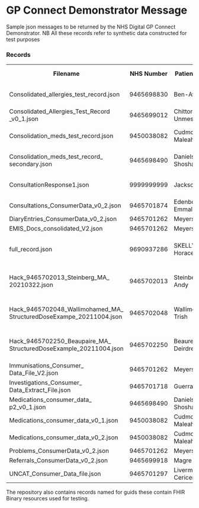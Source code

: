 # GP Connect Demonstrator Message
Sample json messages to be returned by the NHS Digital GP Connect Demonstrator. 
NB All these records refer to synthetic data constructed for test purposes

### Records
<table>
<tr><th width="5%">Filename</th><th>NHS Number</th><th>Patient Name</th><th>Description</th><th>Deployed?</th><th>Demonstrator Patient #</th><th>Demonstrator NHS #</th><th>Demonstrator Patient Name</th></tr>
<tr><td width="5%">Consolidated_allergies_test_record.json</td><td>9465698830</td><td>Ben-Avi Nusa</td><td>Rich Data Demonstrator Patient</td><td>Y</td><td>24</td><td>9690937332</td><td>Beyer</td></tr>
<tr><td>Consolidated_Allergies_Test_Record<br/>_v0_1.json</td><td>9465699012</td><td>Chittor Unmesh</td><td>?</td><td>N</td><td></td><td></td><td></td></tr>
<tr><td>Consolidation_meds_test_record.json</td><td>9450038082</td><td>Cudmore Maleah</td><td>Rich Data Demonstrator Patient</td><td>Y</td><td>22</td><td>9690937316</td><td>Pye</td></tr>
<tr><td>Consolidation_meds_test_record_<br/>secondary.json</td><td>9465698490</td><td>Daniels Shoshana</td><td>Rich Data Demonstrator Patient</td><td>Y</td><td>23</td><td>9690937324</td><td>Oakes</td></tr>
<tr><td>ConsultationResponse1.json</td><td>9999999999</td><td>Jackson Jane</td><td>Patient 2 Consultations and Problems</td><td>Y</td><td>2</td><td>9690937286</td><td>Skelly</td></tr>
<tr><td>Consultations_ConsumerData_v0_2.json</td><td>9465701874</td><td>Edenborough Emmaline</td><td>?</td><td>N</td><td></td><td></td><td></td><td></td></tr>
<tr><td>DiaryEntries_ConsumerData_v0_2.json</td><td>9465701262</td><td>Meyers Yannis</td><td>?</td><td>N</td><td></td><td></td><td></td><td></td></tr>
<tr><td>EMIS_Docs_consolidated_V2.json</td><td>9465701262</td><td>Meyers Yannis</td><td>?</td><td>N</td><td></td><td></td><td></td></tr>
<tr><td>full_record.json</td><td>9690937286</td><td>SKELLY Horace</td><td>Demonstrator Patient 2 Migration record</td><td>Y</td><td>2</td><td>9690937286</td><td>Skelly</td></tr>
<tr><td>Hack_9465702013_Steinberg_MA_<br/>20210322.json</td><td>9465702013</td><td>Steinberg Andy</td><td>Oct 2021 Hack Demonstrator Patient</td><td>Y</td><td>27</td><td>9690937820</td><td>Lynch</td></tr>
<tr><td>Hack_9465702048_Wallimohamed_MA_<br/>StructuredDoseExampe_20211004.json</td><td>9465702048</td><td>Wallimohamed Trish</td><td>Oct 2021 Hack Demonstrator Patient</td><td>Y</td><td>25</td><td>9690938193</td><td>Prout</td></tr>
<tr><td>Hack_9465702250_Beaupaire_MA_<br/>StructuredDoseExample_20211004.json</td><td>9465702250</td><td>Beaurepaire Deirdre</td><td>Oct 2021 Hack Demonstrator Patient</td><td>Y</td><td>26</td><td>9690937464</td><td>Mackay</td></tr>
<tr><td>Immunisations_Consumer_<br/>Data_File_V2.json</td><td>9465701262</td><td>Meyers Yannis</td><td>?</td><td>N</td><td></td><td></td><td></td></tr>
<tr><td>Investigations_Consumer_<br/>Data_Extract_File.json</td><td>9465701718</td><td>Guerra Jordan</td><td>?</td><td>N</td><td></td><td></td><td></td></tr>
<tr><td>Medications_consumer_data_<br/>p2_v0_1.json</td><td>9465698490</td><td>Daniels Shoshana</td><td>Demonstrator Patient</td><td>N</td><td>23</td><td>9690937324</td><td>Oakes</td></tr>
<tr><td>Medications_consumer_data_v0_1.json</td><td>9450038082</td><td>Cudmore Maleah</td><td>Demonstrator Patient</td><td>N</td><td>22</td><td>9690937316</td><td>Pye</td></tr>
<tr><td>Medications_consumer_data_v0_2.json</td><td>9450038082</td><td>Cudmore Maleah</td><td>Demonstrator Patient</td><td>N</td><td>22</td><td>9690937316</td><td>Pye</td></tr>
<tr><td>Problems_ConsumerData_v0_2.json</td><td>9465701262</td><td>Meyers Yannis</td><td>?</td><td>N</td><td></td><td></td><td></td></tr>
<tr><td>Referrals_ConsumerData_v0_2.json</td><td>9465699918</td><td>Magre Topsy</td><td>?</td><td>N</td><td></td><td></td><td></td></tr>
<tr><td>UNCAT_Consumer_Data_file.json</td><td>9465701297</td><td>Livermore Cericeridwen</td><td>?</td><td>N</td><td></td><td></td><td></td></tr>
</table>

The repository also contains records named for guids these contain FHIR Binary resources used for testing.
